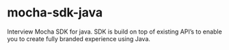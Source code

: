 # mocha-sdk-java
Interview Mocha SDK for java. SDK is build on top of existing API’s to enable you to create fully branded experience using Java.
